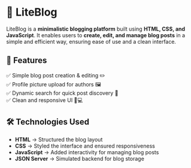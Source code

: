 # 🚀 LiteBlog  
LiteBlog is a **minimalistic blogging platform** built using **HTML, CSS, and JavaScript**. It enables users to **create, edit, and manage blog posts** in a simple and efficient way, ensuring ease of use and a clean interface.  

## 📌 Features  
✅ Simple blog post creation & editing ✏️  
✅ Profile picture upload for authors 🖼️  
✅ Dynamic search for quick post discovery 🔎  
✅ Clean and responsive UI 📱💻  

## 🛠 Technologies Used  
- **HTML** → Structured the blog layout  
- **CSS** → Styled the interface and ensured responsiveness  
- **JavaScript** → Added interactivity for managing blog posts  
- **JSON Server** → Simulated backend for blog storage  
